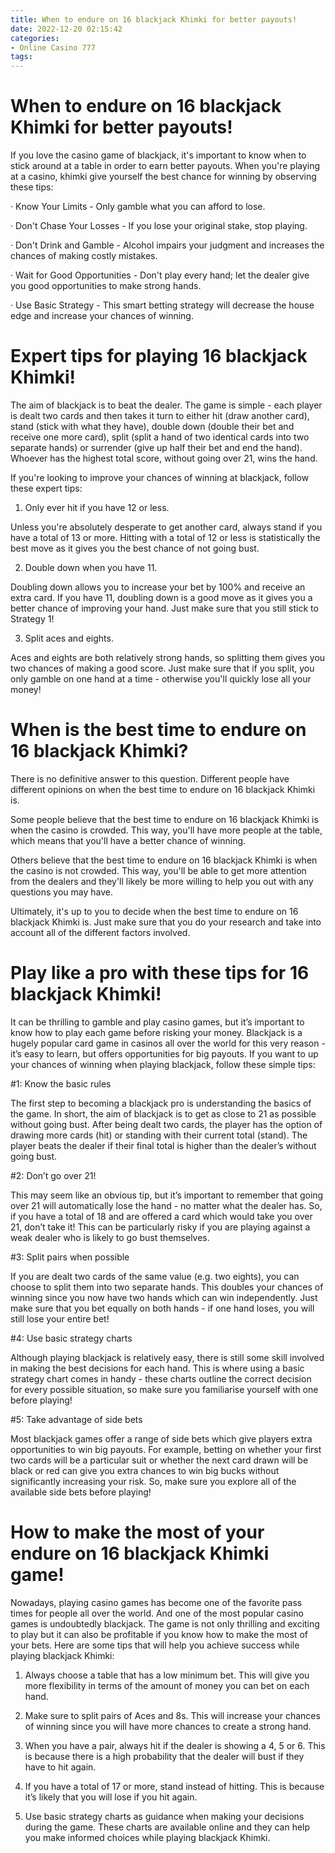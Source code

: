 ```yaml
---
title: When to endure on 16 blackjack Khimki for better payouts!
date: 2022-12-20 02:15:42
categories:
- Online Casino 777
tags:
---
```



#  When to endure on 16 blackjack Khimki for better payouts!

If you love the casino game of blackjack, it's important to know when to stick around at a table in order to earn better payouts. When you're playing at a casino, khimki give yourself the best chance for winning by observing these tips:

· Know Your Limits - Only gamble what you can afford to lose.

· Don't Chase Your Losses - If you lose your original stake, stop playing.

· Don't Drink and Gamble - Alcohol impairs your judgment and increases the chances of making costly mistakes.

· Wait for Good Opportunities - Don't play every hand; let the dealer give you good opportunities to make strong hands.

· Use Basic Strategy - This smart betting strategy will decrease the house edge and increase your chances of winning.

#  Expert tips for playing 16 blackjack Khimki!

The aim of blackjack is to beat the dealer. The game is simple - each player is dealt two cards and then takes it turn to either hit (draw another card), stand (stick with what they have), double down (double their bet and receive one more card), split (split a hand of two identical cards into two separate hands) or surrender (give up half their bet and end the hand). Whoever has the highest total score, without going over 21, wins the hand.

If you're looking to improve your chances of winning at blackjack, follow these expert tips:

1. Only ever hit if you have 12 or less.

Unless you're absolutely desperate to get another card, always stand if you have a total of 13 or more. Hitting with a total of 12 or less is statistically the best move as it gives you the best chance of not going bust.

2. Double down when you have 11.

Doubling down allows you to increase your bet by 100% and receive an extra card. If you have 11, doubling down is a good move as it gives you a better chance of improving your hand. Just make sure that you still stick to Strategy 1!

3. Split aces and eights.

Aces and eights are both relatively strong hands, so splitting them gives you two chances of making a good score. Just make sure that if you split, you only gamble on one hand at a time - otherwise you'll quickly lose all your money!

#  When is the best time to endure on 16 blackjack Khimki?

There is no definitive answer to this question. Different people have different opinions on when the best time to endure on 16 blackjack Khimki is.

Some people believe that the best time to endure on 16 blackjack Khimki is when the casino is crowded. This way, you'll have more people at the table, which means that you'll have a better chance of winning.

Others believe that the best time to endure on 16 blackjack Khimki is when the casino is not crowded. This way, you'll be able to get more attention from the dealers and they'll likely be more willing to help you out with any questions you may have.

Ultimately, it's up to you to decide when the best time to endure on 16 blackjack Khimki is. Just make sure that you do your research and take into account all of the different factors involved.

#  Play like a pro with these tips for 16 blackjack Khimki!

It can be thrilling to gamble and play casino games, but it’s important to know how to play each game before risking your money. Blackjack is a hugely popular card game in casinos all over the world for this very reason - it’s easy to learn, but offers opportunities for big payouts. If you want to up your chances of winning when playing blackjack, follow these simple tips:

#1: Know the basic rules

The first step to becoming a blackjack pro is understanding the basics of the game. In short, the aim of blackjack is to get as close to 21 as possible without going bust. After being dealt two cards, the player has the option of drawing more cards (hit) or standing with their current total (stand). The player beats the dealer if their final total is higher than the dealer’s without going bust.

#2: Don’t go over 21!

This may seem like an obvious tip, but it’s important to remember that going over 21 will automatically lose the hand - no matter what the dealer has. So, if you have a total of 18 and are offered a card which would take you over 21, don’t take it! This can be particularly risky if you are playing against a weak dealer who is likely to go bust themselves.

#3: Split pairs when possible

If you are dealt two cards of the same value (e.g. two eights), you can choose to split them into two separate hands. This doubles your chances of winning since you now have two hands which can win independently. Just make sure that you bet equally on both hands - if one hand loses, you will still lose your entire bet!

#4: Use basic strategy charts

Although playing blackjack is relatively easy, there is still some skill involved in making the best decisions for each hand. This is where using a basic strategy chart comes in handy - these charts outline the correct decision for every possible situation, so make sure you familiarise yourself with one before playing!

#5: Take advantage of side bets

Most blackjack games offer a range of side bets which give players extra opportunities to win big payouts. For example, betting on whether your first two cards will be a particular suit or whether the next card drawn will be black or red can give you extra chances to win big bucks without significantly increasing your risk. So, make sure you explore all of the available side bets before playing!

#  How to make the most of your endure on 16 blackjack Khimki game!

Nowadays, playing casino games has become one of the favorite pass times for people all over the world. And one of the most popular casino games is undoubtedly blackjack. The game is not only thrilling and exciting to play but it can also be profitable if you know how to make the most of your bets. Here are some tips that will help you achieve success while playing blackjack Khimki:

1. Always choose a table that has a low minimum bet. This will give you more flexibility in terms of the amount of money you can bet on each hand.

2. Make sure to split pairs of Aces and 8s. This will increase your chances of winning since you will have more chances to create a strong hand.

3. When you have a pair, always hit if the dealer is showing a 4, 5 or 6. This is because there is a high probability that the dealer will bust if they have to hit again.

4. If you have a total of 17 or more, stand instead of hitting. This is because it’s likely that you will lose if you hit again.

5. Use basic strategy charts as guidance when making your decisions during the game. These charts are available online and they can help you make informed choices while playing blackjack Khimki.